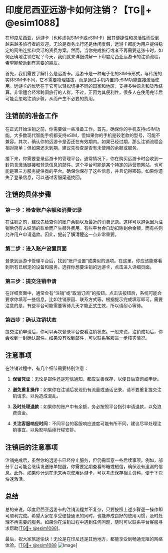 # 印度尼西亚远游卡如何注销？【TG💪+ @esim1088】

在印度尼西亚，远游卡（也称虚拟SIM卡或eSIM卡）因其便捷性和灵活性而受到越来越多旅行者的欢迎。无论是商务出行还是休闲度假，远游卡都能为用户提供稳定的网络连接和灵活的资费方案。然而，当你完成旅行或者不再需要这张卡时，如何正确地注销它呢？今天，我们就来详细讲解一下印度尼西亚远游卡的注销流程，希望能帮助到有需要的朋友。

首先，我们需要了解什么是远游卡。远游卡是一种电子化的SIM卡形式，与传统的实体SIM卡不同，它不需要物理插拔，而是通过手机内置的eSIM功能直接激活使用。远游卡的优势在于它可以轻松切换不同的国家和地区，支持多种语言和货币结算，非常适合经常跨国旅行的人群。不过，正因为其便利性，很多人在使用完毕后可能会忽略注销步骤，从而产生不必要的费用。

## 注销前的准备工作

在正式开始注销之前，你需要做一些准备工作。首先，确保你的手机支持eSIM功能。大多数现代智能手机都支持eSIM，但如果你的手机是较老款的型号，可能不兼容。其次，确认你的远游卡是否还在有效期内。如果已经过期，那么注销流程会相对简单；但如果还未到期，建议先检查是否有未使用的余额或服务。

接下来，你需要登录远游卡的管理平台。通常情况下，你在购买远游卡时会收到一封包含激活链接和登录信息的邮件。这个平台可能是某个特定的运营商网站，也可能是第三方服务提供商的平台。确保你保存了这些信息，并且记得密码。如果你遗失了登录信息，可以通过客服渠道找回。

## 注销的具体步骤

### 第一步：检查账户余额和消费记录

在注销之前，建议先检查你的账户余额以及最近的消费记录。这样可以避免因为注销后仍有未结清的账单而产生额外费用。有些平台会自动扣除剩余金额，而有些则允许用户申请退款。因此，提前了解清楚这一点非常重要。

### 第二步：进入账户设置页面

登录到远游卡管理平台后，找到“账户设置”或类似的选项。在这里，你应该能够看到所有已绑定的设备和服务。选择你想要注销的远游卡，点击进入详细页面。

### 第三步：提交注销申请

在详细页面中，通常会有“注销”或“取消订阅”的按钮。点击该按钮后，系统可能会要求你填写一些信息，比如注销原因、联系方式等。根据提示完成填写即可。需要注意的是，有些平台可能需要等待几天才能正式生效，所以请耐心等待。

### 第四步：确认注销状态

提交注销申请后，你可以再次登录平台查看注销状态。一般来说，注销成功后，你会收到一封确认邮件。如果没有收到邮件，可以联系客服进一步核实情况。

## 注意事项

在注销过程中，有几个细节需要特别注意：

1. **保留凭证**：无论是邮件还是短信通知，都应妥善保存，以便日后查询或申诉。
   
2. **避免重复操作**：如果你在注销后发现仍有流量或通话记录，请不要重复提交注销请求，以免造成混乱。

3. **及时处理退款**：如果你的账户中有余额，务必按照平台指引申请退款，以免浪费资金。

4. **关注客服响应时间**：不同平台的客服响应速度可能有所不同，建议尽早处理注销事宜，以免影响后续行程安排。

## 注销后的注意事项

注销完成后，虽然你的远游卡已经停止服务，但仍需留意一些后续事项。例如，部分平台可能会继续发送账单提醒，你需要定期查看邮箱或短信，确保没有遗漏的信息。此外，如果你计划在未来再次使用远游卡，可以考虑保存相关资料，便于下次快速激活。

## 总结

总的来说，印度尼西亚远游卡的注销流程并不复杂，只要按照上述步骤逐一操作即可顺利完成。希望大家在享受便捷通讯的同时，也能养成良好的使用习惯，及时处理不再需要的服务。如果你在注销过程中遇到任何问题，随时可以联系平台客服寻求帮助[[TG💪+ @esim1088](https://t.me/s/esim1088)]。

最后，祝大家旅途愉快！无论是在印尼还是其他地方，都能享受到畅通无阻的网络体验。[[TG💪+ @esim1088](https://t.me/s/esim1088) ![Image](https://i.postimg.cc/4NQfJmqS/Snipaste-2025-05-13-00-14-12.png)]